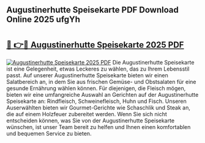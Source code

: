 ## Augustinerhutte Speisekarte PDF Download Online 2025 ufgYh

# <h2><a href="http://gcazc62.nevu.top/?p=Augustinerhutte+Speisekarte">🔗 👉🔴 Augustinerhutte Speisekarte 2025 PDF</a></h2>

[![Augustinerhutte Speisekarte 2025 PDF](https://i.imgur.com/dBaPXMq.png)](http://gcazc62.nevu.top/?p=Augustinerhutte+Speisekarte)
Die Augustinerhutte Speisekarte ist eine Gelegenheit, etwas Leckeres zu wählen, das zu Ihrem Lebensstil passt. Auf unserer Augustinerhutte Speisekarte bieten wir einen Salatbereich an, in dem Sie aus frischen Gemüse- und Obstsalaten für eine gesunde Ernährung wählen können. Für diejenigen, die Fleisch mögen, bieten wir eine umfangreiche Auswahl an Gerichten auf der Augustinerhutte Speisekarte an: Rindfleisch, Schweinefleisch, Huhn und Fisch. Unseren Auserwählten bieten wir Gourmet-Gerichte wie Schaschlik und Steak an, die auf einem Holzfeuer zubereitet werden. Wenn Sie sich nicht entscheiden können, was Sie von der Augustinerhutte Speisekarte wünschen, ist unser Team bereit zu helfen und Ihnen einen komfortablen und bequemen Service zu bieten.
